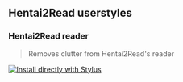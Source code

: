 ## Hentai2Read userstyles

### Hentai2Read reader
> Removes clutter from Hentai2Read's reader

[![Install directly with Stylus](https://img.shields.io/badge/Install%20directly%20with-Stylus-00adad.svg)](https://ewasion.github.io/userstyles/hentai2read/reader.user.css)
